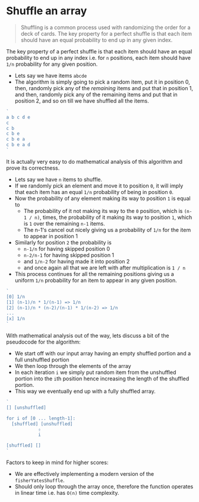 # Shuffle an array
> Shuffling is a common process used with randomizing the order for a deck of cards.
The key property for a perfect shuffle is that each item should have an equal probability to end up in any given index.

The key property of a perfect shuffle is that each item should have an equal probability to end up in any index i.e. for `n` positions, each item should have `1/n` probability for any given position.

* Lets say we have items `abcde`
* The algorithm is simply going to pick a random item, put it in position 0,
then, randomly pick any of the *remaining* items and put that in position 1, and then, randomly pick any of the remaining items and put that in position 2, and so on till we have shuffled all the items.

```js
`
a b c d e
c
c b
c b e
c b e a
c b e a d
`
```

It is actually very easy to do mathematical analysis of this algorithm and prove its correctness.
* Lets say we have `n` items to shuffle.
* If we randomly pick an element and move it to position `0`, it will imply that each item has an equal `1/n` probability of being in position `0`.
* Now the probability of any element making its way to position `1` is equal to
  * The probability of it not making its way to the `0` position, which is `(n-1 / n)`, times, the probability of it making its way to position `1`, which is `1` over the remaining `n-1` items.
  * The n-1's cancel out nicely giving us a probability of `1/n` for the item to appear in position 1
* Similarly for position `2` the probability is
  * `n-1/n` for having skipped position 0
  * `n-2/n-1` for having skipped position 1
  * and `1/n-2` for having made it into position 2
  * and once again all that we are left with after multiplication is `1 / n`
* This process continues for all the remaining positions giving us a uniform `1/n` probability for an item to appear in any given position.
```js
`
[0] 1/n
[1] (n-1)/n * 1/(n-1) => 1/n
[2] (n-1)/n * (n-2)/(n-1) * 1/(n-2) => 1/n
...
[x] 1/n
`
```

With mathematical analysis out of the way, lets discuss a bit of the pseudocode for the algorithm:
* We start off with our input array having an empty shuffled portion and a full unshuffled portion
* We then loop through the elements of the array
* In each iteration `i` we simply put random item from the unshuffled portion into the `i`th position hence increasing the length of the shuffled portion.
* This way we eventually end up with a fully shuffled array.
```js
`
[] [unshuffled]

for i of [0 ... length-1]:
  [shuffled] [unshuffled]
            ⇧
            i

[shuffled] []
`
```

Factors to keep in mind for higher scores:
* We are effectively implementing a modern version of the `fisherYatesShuffle`.
* Should only loop through the array once, therefore the function operates in linear time i.e. has `O(n)` time complexity.
